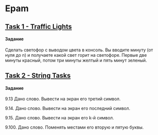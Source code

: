 # Epam 
## [Task 1 - Traffic Lights](https://github.com/MariiaKalugina/Epam/tree/master/EpamProjects/src/com/company/trafficLights)
#### Задание
Сделать светофор с выводом цвета в консоль. Вы вводите минуту (от нуля до n) и получаете какой свет горит на светофоре. Первые две минуты красный, потом три минуты желтый и пять минут зеленый.
## [Task 2 - String Tasks](https://github.com/MariiaKalugina/Epam/tree/master/EpamProjects/src/com/company/stringTasks)
#### Задание
9.13 Дано слово. Вывести на экран его третий символ.

9.14. Дано слово. Вывести на экран его последний символ.

9.15. Дано слово. Вывести на экран его k-й символ.

9.100. Дано слово. Поменять местами его вторую и пятую буквы.

